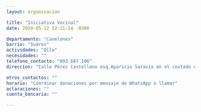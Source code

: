 ```yaml
---
layout: organizacion

title: "Iniciativa Vecinal"
date: 2020-05-12 12:21:54 -0300

departamento: "Canelones"
barrio: "Suárez"
actividades: "Olla"
necesidades: ""
telefono_contacto: "093 687 106"
direccion: "Calle Pérez Castellano esq.Aparicio Saravia en el costado de heladería Francolate"

otros_contactos: ""
horario: "Coordinar donaciones por mensaje de WhatsApp o llamar"
aclaraciones: ""
cuenta_bancaria: ""

---
```

